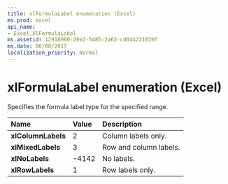 ```yaml
---
title: xlFormulaLabel enumeration (Excel)
ms.prod: excel
api_name:
- Excel.XlFormulaLabel
ms.assetid: 12918960-20e2-5485-2a62-cd044221039f
ms.date: 06/08/2017
localization_priority: Normal
---
```



# xlFormulaLabel enumeration (Excel)

Specifies the formula label type for the specified range.



|Name|Value|Description|
|:-----|:-----|:-----|
| **xlColumnLabels**|2|Column labels only.|
| **xlMixedLabels**|3|Row and column labels.|
| **xlNoLabels**|-4142|No labels.|
| **xlRowLabels**|1|Row labels only.|

